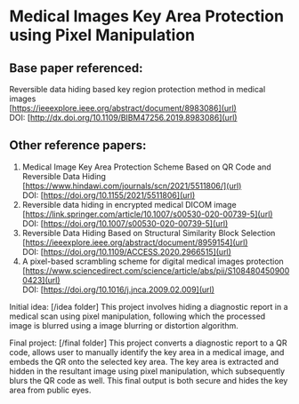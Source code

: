 # Medical Images Key Area Protection using Pixel Manipulation

## Base paper referenced: 
Reversible data hiding based key region protection method in medical images <br />
[https://ieeexplore.ieee.org/abstract/document/8983086](url) <br />
DOI: [http://dx.doi.org/10.1109/BIBM47256.2019.8983086](url)

## Other reference papers:
1. Medical Image Key Area Protection Scheme Based on QR Code and Reversible Data Hiding <br />
[https://www.hindawi.com/journals/scn/2021/5511806/](url) <br />
DOI: [https://doi.org/10.1155/2021/5511806](url)
2. Reversible data hiding in encrypted medical DICOM image <br />
[https://link.springer.com/article/10.1007/s00530-020-00739-5](url) <br />
DOI: [https://doi.org/10.1007/s00530-020-00739-5](url)
3. Reversible Data Hiding Based on Structural Similarity Block Selection <br />
[https://ieeexplore.ieee.org/abstract/document/8959154](url) <br />
DOI: [https://doi.org/10.1109/ACCESS.2020.2966515](url)
4. A pixel-based scrambling scheme for digital medical images protection <br />
[https://www.sciencedirect.com/science/article/abs/pii/S1084804509000423](url) <br />
DOI: [https://doi.org/10.1016/j.jnca.2009.02.009](url)

Initial idea:
[/idea folder]
This project involves hiding a diagnostic report in a medical scan using pixel manipulation, following which the processed image is blurred using a image blurring or distortion algorithm. 

Final project:
[/final folder]
This project converts a diagnostic report to a QR code, allows user to manually identify the key area in a medical image, and embeds the QR onto the selected key area. The key area is extracted and  hidden in the resultant image using pixel manipulation, which subsequently blurs the QR code as well. This final output is both secure and hides the key area from public eyes.
